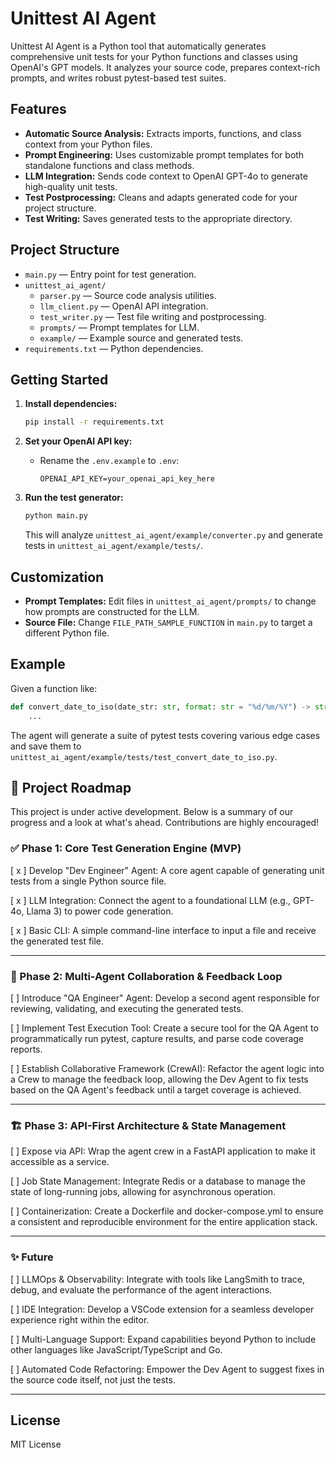 # Unittest AI Agent

Unittest AI Agent is a Python tool that automatically generates comprehensive unit tests for your Python functions and classes using OpenAI's GPT models. It analyzes your source code, prepares context-rich prompts, and writes robust pytest-based test suites.

## Features

- **Automatic Source Analysis:** Extracts imports, functions, and class context from your Python files.
- **Prompt Engineering:** Uses customizable prompt templates for both standalone functions and class methods.
- **LLM Integration:** Sends code context to OpenAI GPT-4o to generate high-quality unit tests.
- **Test Postprocessing:** Cleans and adapts generated code for your project structure.
- **Test Writing:** Saves generated tests to the appropriate directory.

## Project Structure

- `main.py` — Entry point for test generation.
- `unittest_ai_agent/`
  - `parser.py` — Source code analysis utilities.
  - `llm_client.py` — OpenAI API integration.
  - `test_writer.py` — Test file writing and postprocessing.
  - `prompts/` — Prompt templates for LLM.
  - `example/` — Example source and generated tests.
- `requirements.txt` — Python dependencies.

## Getting Started

1. **Install dependencies:**
   ```sh
   pip install -r requirements.txt
   ```

2. **Set your OpenAI API key:**
   - Rename the `.env.example` to `.env`:
     ```
     OPENAI_API_KEY=your_openai_api_key_here
     ```

3. **Run the test generator:**
   ```sh
   python main.py
   ```

   This will analyze `unittest_ai_agent/example/converter.py` and generate tests in `unittest_ai_agent/example/tests/`.

## Customization

- **Prompt Templates:** Edit files in `unittest_ai_agent/prompts/` to change how prompts are constructed for the LLM.
- **Source File:** Change `FILE_PATH_SAMPLE_FUNCTION` in `main.py` to target a different Python file.

## Example

Given a function like:

```python
def convert_date_to_iso(date_str: str, format: str = "%d/%m/%Y") -> str:
    ...
```

The agent will generate a suite of pytest tests covering various edge cases and save them to `unittest_ai_agent/example/tests/test_convert_date_to_iso.py`.

## 🚀 Project Roadmap
This project is under active development. Below is a summary of our progress and a look at what's ahead. Contributions are highly encouraged!

### ✅ Phase 1: Core Test Generation Engine (MVP)
[ x ] Develop "Dev Engineer" Agent: A core agent capable of generating unit tests from a single Python source file.

[ x ] LLM Integration: Connect the agent to a foundational LLM (e.g., GPT-4o, Llama 3) to power code generation.

[ x ] Basic CLI: A simple command-line interface to input a file and receive the generated test file.

---

### 🎯 Phase 2: Multi-Agent Collaboration & Feedback Loop
[ ] Introduce "QA Engineer" Agent: Develop a second agent responsible for reviewing, validating, and executing the generated tests.

[ ] Implement Test Execution Tool: Create a secure tool for the QA Agent to programmatically run pytest, capture results, and parse code coverage reports.

[ ] Establish Collaborative Framework (CrewAI): Refactor the agent logic into a Crew to manage the feedback loop, allowing the Dev Agent to fix tests based on the QA Agent's feedback until a target coverage is achieved.

---

### 🏗️ Phase 3: API-First Architecture & State Management
[ ] Expose via API: Wrap the agent crew in a FastAPI application to make it accessible as a service.

[ ] Job State Management: Integrate Redis or a database to manage the state of long-running jobs, allowing for asynchronous operation.

[ ] Containerization: Create a Dockerfile and docker-compose.yml to ensure a consistent and reproducible environment for the entire application stack.

---

### ✨ Future
[ ] LLMOps & Observability: Integrate with tools like LangSmith to trace, debug, and evaluate the performance of the agent interactions.

[ ] IDE Integration: Develop a VSCode extension for a seamless developer experience right within the editor.

[ ] Multi-Language Support: Expand capabilities beyond Python to include other languages like JavaScript/TypeScript and Go.

[ ] Automated Code Refactoring: Empower the Dev Agent to suggest fixes in the source code itself, not just the tests.

---

## License

MIT License